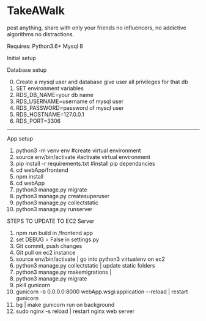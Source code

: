 # TakeAWalk
post anything, share with only your friends no influencers, no addictive algorithms no distractions.

Requires:
Python3.6+
Mysql 8

Initial setup

Database setup

0. Create a mysql user and database give user all privileges for that db
1. SET environment variables
2. RDS_DB_NAME=your db name
3. RDS_USERNAME=username of mysql user
4. RDS_PASSWORD=password of mysql user
5. RDS_HOSTNAME=127.0.0.1
6. RDS_PORT=3306

------------------------------------------------------------

App setup

1. python3 -m venv env #create virtual environment
2. source env/bin/activate #activate virtual environment
3. pip install -r requirements.txt #install pip dependancies
4. cd webApp/frontend
5. npm install
6. cd webApp
7. python3 manage.py migrate
8. python3 manage.py createsuperuser
9. python3 manage.py collectstatic
10. python3 manage.py runserver



STEPS TO UPDATE TO EC2 Server
1. npm run build in /frontend app
2. set DEBUG = False in settings.py
3. Git commit, push changes
4. Git pull on ec2 instance
5. source env/bin/activate | go into python3 virtualenv on ec2
6. python3 manage.py collectstatic | update static folders
7. python3 manage.py makemigrations |
8. python3 manage.py migrate
9. pkill gunicorn
10. gunicorn -b 0.0.0.0:8000 webApp.wsgi:application --reload | restart gunicorn
11. bg | make gunicorn run on background
12. sudo nginx -s reload | restart nginx web server
